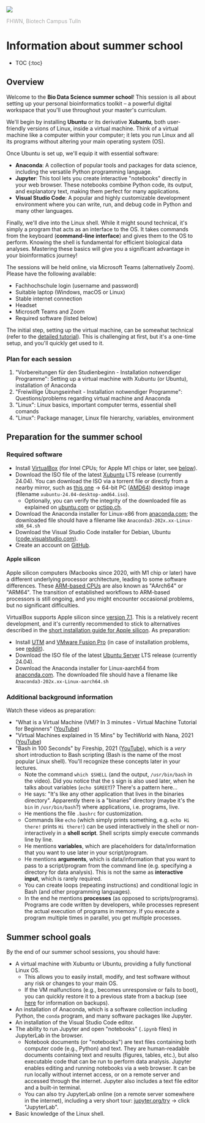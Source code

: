 <img src="https://tulln.fhwn.ac.at/assets/svg/fhwn-logo-tulln.svg">
<p style="color:darkgray;">FHWN, Biotech Campus Tulln</p>

<H1>Information about summer school</H1>

- TOC
  {:toc}

## Overview

Welcome to the **Bio Data Science summer school**! This session is all about setting up your personal bioinformatics toolkit – a powerful digital workspace that you'll use throughout your master's curriculum.

We'll begin by installing **Ubuntu** or its derivative **Xubuntu**, both user-friendly versions of Linux, inside a virtual machine. Think of a virtual machine like a computer within your computer; it lets you run Linux and all its programs without altering your main operating system (OS).

Once Ubuntu is set up, we'll equip it with essential software:

- **Anaconda**: A collection of popular tools and packages for data science, including the versatile Python programming language.
- **Jupyter**: This tool lets you create interactive "notebooks" directly in your web browser. These notebooks combine Python code, its output, and explanatory text, making them perfect for many applications.
- **Visual Studio Code**: A popular and highly customizable development environment where you can write, run, and debug code in Python and many other languages.

Finally, we'll dive into the Linux shell. While it might sound technical, it's simply a program that acts as an interface to the OS. It takes commands from the keyboard (**command-line interface**) and gives them to the OS to perform. Knowing the shell is fundamental for efficient biological data analyses. Mastering these basics will give you a significant advantage in your bioinformatics journey!

The sessions will be held online, via Microsoft Teams (alternatively Zoom). Please have the following available:

- Fachhochschule login (username and password)
- Suitable laptop (Windows, macOS or Linux)
- Stable internet connection
- Headset
- Microsoft Teams and Zoom
- Required software (listed below)

The initial step, setting up the virtual machine, can be somewhat technical (refer to the [detailed tutorial](https://biodatasciencetulln.github.io/Wiki/install_linux_in_virtualbox.html)). This is challenging at first, but it's a one-time setup, and you'll quickly get used to it.

### Plan for each session

1. "Vorbereitungen für den Studienbeginn - Installation notwendiger Programme": Setting up a virtual machine with Xubuntu (or Ubuntu), installation of Anaconda
2. "Freiwillige Übungseinheit - Installation notwendiger Programme": Questions/problems regarding virtual machine and Anaconda
3. "Linux": Linux basics, important computer terms, essential shell comands
4. "Linux": Package manager, Linux file hierarchy, variables, environment

## Preparation for the summer school

### Required software

- Install [VirtualBox](https://www.virtualbox.org/) (for Intel CPUs; for Apple M1 chips or later, see [below](#apple-silicon)).
- Download the ISO file of the latest [Xubuntu](https://xubuntu.org/) LTS release (currently 24.04). You can download the ISO via a torrent file or directly from a nearby mirror, such as [this one](http://ftp.uni-kl.de/pub/linux/ubuntu-dvd/xubuntu/releases/24.04/release/) → 64-bit PC ([AMD64](https://en.wikipedia.org/wiki/X86-64)) desktop image (filename `xubuntu-24.04-desktop-amd64.iso`).
  - Optionally, you can verify the integrity of the downloaded file as explained on [ubuntu.com](https://ubuntu.com/tutorials/how-to-verify-ubuntu) or [pctipp.ch](https://www.pctipp.ch/praxis/windows-10/windows-10-sha256-hash-bordmitteln-pruefen-2507915.html).
- Download the Anaconda installer for Linux-x86 from [anaconda.com](https://www.anaconda.com/download#download); the downloaded file should have a filename like `Anaconda3-202x.xx-Linux-x86_64.sh`
- Download the Visual Studio Code installer for Debian, Ubuntu ([code.visualstudio.com](https://code.visualstudio.com/Download)).
- Create an account on [GitHub](https://github.com/).

#### Apple silicon

Apple silicon computers (Macbooks since 2020, with M1 chip or later) have a different underlying processor architecture, leading to some software differences. These [ARM-based CPUs](https://www.quora.com/How-is-the-Apple-MacBook-M1-capable-of-beating-every-x86-chip-I-taught-ARM-was-weaker-than-x86) are also known as "AArch64" or "ARM64". The transition of established workflows to ARM-based processors is still ongoing, and you might encounter occasional problems, but no significant difficulties.

VirtualBox supports Apple silicon since [version 7.1](https://blogs.oracle.com/virtualization/post/oracle-virtualbox-710). This is a relatively recent development, and it's currently recommended to stick to alternatives described in the [short installation guide for Apple silicon](install_linux_in_UTM.md). As preparation:

- Install [UTM](https://docs.getutm.app/installation/macos/) and [VMware Fusion Pro](https://knowledge.broadcom.com/external/article/368667/download-and-license-information-for-vmw.html) (in case of installation problems, see [reddit](https://www.reddit.com/r/vmware/comments/1cry8ej/comment/l426xtq/)).
- Download the ISO file of the latest [Ubuntu Server](https://ubuntu.com/download/server/arm) LTS release (currently 24.04).
- Download the Anaconda installer for Linux-aarch64 from [anaconda.com](https://www.anaconda.com/download#download). The downloaded file should have a filename like `Anaconda3-202x.xx-Linux-aarch64.sh`

### Additional background information

Watch these videos as preparation:

- "What is a Virtual Machine (VM)? In 3 minutes - Virtual Machine Tutorial for Beginners" ([YouTube](https://www.youtube.com/watch?v=yIVXjl4SwVo))
- "Virtual Machines explained in 15 Mins" by TechWorld with Nana, 2021 ([YouTube](https://www.youtube.com/watch?v=mQP0wqNT_DI))
- "Bash in 100 Seconds" by Fireship, 2021 ([YouTube](https://www.youtube.com/watch?v=I4EWvMFj37g)), which is a _very_ short introduction to Bash scripting (Bash is the name of the most popular Linux shell). You'll recognize these concepts later in your lectures.
  - Note the command `which $SHELL` (and the output, `/usr/bin/bash` in the video). Did you notice that the `$` sign is also used later, when he talks about variables (`echo $GREET`)? There's a pattern here...
  - He says: "It's like any other application that lives in the binaries directory". Apparently there is a "binaries" directory (maybe it's the `bin` in `/usr/bin/bash`?) where applications, i.e. programs, live.
  - He mentions the file `.bashrc` for customization.
  - Commands like `echo` (which simply prints something, e.g. `echo Hi there!` prints `Hi there!`) can be used interactively in the shell or non-interactively in a **shell script**. Shell scripts simply execute commands line by line.
  - He mentions **variables**, which are placeholders for data/information that you want to use later in your script/program.
  - He mentions **arguments**, which is data/information that you want to pass to a script/program from the command line (e.g. specifying a directory for data analysis). This is not the same as **interactive input**, which is rarely required.
  - You can create loops (repeating instructions) and conditional logic in Bash (and other programming languages).
  - In the end he mentions **processes** (as opposed to scripts/programs). Programs are code written by developers, while processes represent the actual execution of programs in memory. If you execute a program multiple times in parallel, you get multiple processes.

## Summer school goals

By the end of our summer school sessions, you should have:

- A virtual machine with Xubuntu or Ubuntu, providing a fully functional Linux OS.
  - This allows you to easily install, modify, and test software without any risk or changes to your main OS.
  - If the VM malfunctions (e.g., becomes unresponsive or fails to boot), you can quickly restore it to a previous state from a backup (see [here](https://biodatasciencetulln.github.io/Wiki/install_linux_in_virtualbox.html) for information on backups).
- An installation of Anaconda, which is a software collection including Python, the `conda` program, and many software packages like Jupyter.
- An installation of the Visual Studio Code editor.
- The ability to run Jupyter and open "notebooks" (`.ipynb` files) in JupyterLab in the browser.
  - Notebook documents (or "notebooks") are text files containing both computer code (e.g., Python) and text. They are human-readable documents containing text and results (figures, tables, etc.), but also executable code that can be run to perform data analysis. Jupyter enables editing and running notebooks via a web browser. It can be run locally without internet access, or on a remote server and accessed through the internet. Jupyter also includes a text file editor and a built-in terminal.
  - You can also try JupyterLab online (on a remote server somewhere in the internet), including a very short tour: [jupyter.org/try](https://jupyter.org/try) → click "JupyterLab".
- Basic knowledge of the Linux shell.
